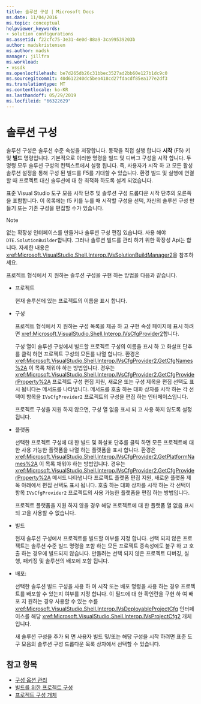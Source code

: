 ```yaml
---
title: 솔루션 구성 | Microsoft Docs
ms.date: 11/04/2016
ms.topic: conceptual
helpviewer_keywords:
- solution configurations
ms.assetid: f22cfc75-3e31-4e0d-88a9-3ca99539203b
author: madskristensen
ms.author: madsk
manager: jillfra
ms.workload:
- vssdk
ms.openlocfilehash: be7d265db26c31bbec3527ad2bb60e127b1dc9c0
ms.sourcegitcommit: 40d612240dc5bea418cd27fdacdf85ea177e2df3
ms.translationtype: MT
ms.contentlocale: ko-KR
ms.lasthandoff: 05/29/2019
ms.locfileid: "66322629"
---
```

# <a name="solution-configuration"></a>솔루션 구성
솔루션 구성은 솔루션 수준 속성을 저장합니다. 동작을 직접 실행 합니다 **시작** (F5) 키 및 **빌드** 명령입니다. 기본적으로 이러한 명령을 빌드 및 디버그 구성을 시작 합니다. 두 명령 모두 솔루션 구성의 컨텍스트에서 실행 됩니다. 즉, 사용자가 시작 하 고 모든 활성 솔루션 설정을 통해 구성 된 빌드를 F5를 기대할 수 있습니다. 환경 빌드 및 실행에 연결할 때 프로젝트 대신 솔루션에 대 한 최적화 하도록 설계 되었습니다.

 표준 Visual Studio 도구 모음 시작 단추 및 솔루션 구성 드롭다운 시작 단추의 오른쪽을 포함합니다. 이 목록에는 f5 키를 누를 때 시작할 구성을 선택, 자신의 솔루션 구성 만들기 또는 기존 구성을 편집할 수가 있습니다.

> [!NOTE]
> 없는 확장성 인터페이스를 만들거나 솔루션 구성 편집 있습니다. 사용 해야 `DTE.SolutionBuilder`합니다. 그러나 솔루션 빌드를 관리 하기 위한 확장성 Api는 합니다. 자세한 내용은 <xref:Microsoft.VisualStudio.Shell.Interop.IVsSolutionBuildManager2>을 참조하세요.

 프로젝트 형식에서 지 원하는 솔루션 구성을 구현 하는 방법을 다음과 같습니다.

- 프로젝트

   현재 솔루션에 있는 프로젝트의 이름을 표시 합니다.

- 구성

   프로젝트 형식에서 지 원하는 구성 목록을 제공 하 고 구현 속성 페이지에 표시 하려면 <xref:Microsoft.VisualStudio.Shell.Interop.IVsCfgProvider2>합니다.

   구성 열이 솔루션 구성에서 빌드할 프로젝트 구성의 이름을 표시 하 고 화살표 단추를 클릭 하면 프로젝트 구성의 모든를 나열 합니다. 환경은 <xref:Microsoft.VisualStudio.Shell.Interop.IVsCfgProvider2.GetCfgNames%2A> 이 목록 채워야 하는 방법입니다. 경우는 <xref:Microsoft.VisualStudio.Shell.Interop.IVsCfgProvider2.GetCfgProviderProperty%2A> 프로젝트 구성 편집 지원, 새로운 또는 구성 제목을 편집 선택도 표시 됩니다는 메서드를 나타냅니다. 메서드를 호출 하는 대화 상자를 시작 하는 각 선택이 항목을 `IVsCfgProvider2` 프로젝트의 구성을 편집 하는 인터페이스입니다.

   프로젝트 구성을 지원 하지 않으면, 구성 열 없음 표시 되 고 사용 하지 않도록 설정 됩니다.

- 플랫폼

   선택한 프로젝트 구성에 대 한 빌드 및 화살표 단추를 클릭 하면 모든 프로젝트에 대 한 사용 가능한 플랫폼을 나열 하는 플랫폼을 표시 합니다. 환경은 <xref:Microsoft.VisualStudio.Shell.Interop.IVsCfgProvider2.GetPlatformNames%2A> 이 목록 채워야 하는 방법입니다. 경우는 <xref:Microsoft.VisualStudio.Shell.Interop.IVsCfgProvider2.GetCfgProviderProperty%2A> 메서드 나타냅니다 프로젝트 플랫폼 편집 지원, 새로운 플랫폼 제목 아래에서 편집 선택도 표시 됩니다. 호출 하는 대화 상자를 시작 하는 각 선택이 항목 `IVsCfgProvider2` 프로젝트의 사용 가능한 플랫폼을 편집 하는 방법입니다.

   프로젝트 플랫폼을 지원 하지 않을 경우 해당 프로젝트에 대 한 플랫폼 열 없음 표시 되 고을 사용할 수 없습니다.

- 빌드

   현재 솔루션 구성에서 프로젝트를 빌드할 여부를 지정 합니다. 선택 되지 않은 프로젝트는 솔루션 수준 빌드 명령을 포함 하는 모든 프로젝트 종속성에도 불구 하 고 호출 하는 경우에 빌드되지 않습니다. 만들려는 선택 되지 않은 프로젝트 디버깅, 실행, 패키징 및 솔루션의 배포에 포함 됩니다.

- 배포:

   선택한 솔루션 빌드 구성을 사용 하 여 시작 또는 배포 명령을 사용 하는 경우 프로젝트를 배포할 수 있는지 여부를 지정 합니다. 이 필드에 대 한 확인란을 구현 하 여 배포 지 원하는 경우 사용할 수 있는 수를 <xref:Microsoft.VisualStudio.Shell.Interop.IVsDeployableProjectCfg> 인터페이스를 해당 <xref:Microsoft.VisualStudio.Shell.Interop.IVsProjectCfg2> 개체입니다.

  새 솔루션 구성을 추가 되 면 사용자 빌드 및/또는 해당 구성을 시작 하려면 표준 도구 모음의 솔루션 구성 드롭다운 목록 상자에서 선택할 수 있습니다.

## <a name="see-also"></a>참고 항목
- [구성 옵션 관리](../../extensibility/internals/managing-configuration-options.md)
- [빌드를 위한 프로젝트 구성](../../extensibility/internals/project-configuration-for-building.md)
- [프로젝트 구성 개체](../../extensibility/internals/project-configuration-object.md)